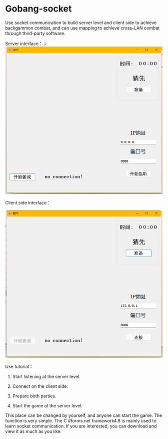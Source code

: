 # Gobang-socket
Use socket communication to build server level and client side to achieve backgammon combat, and can use mapping to achieve cross-LAN combat through third-party software.

Server interface：
<img src="[F:\Class\C#窗体应用\五子棋网络对战\Gobang-socket\Server.png](https://github.com/JGOD6/Gobang-socket/raw/main/Server.png)" style="zoom:50%;" />
![contents](https://github.com/JGOD6/Gobang-socket/raw/main/Server.png)

Client side interface：

![contents](https://github.com/JGOD6/Gobang-socket/raw/main/Client.png)

Use tutorial：

1. Start listening at the server level.

2. Connect on the client side. 

3. Prepare both parties.

4. Start the game at the server level. 

This place can be changed by yourself, and anyone can start the game. The function is very simple. The C #forms.net framework4.8 is mainly used to learn socket communication. If you are interested, you can download and view it as much as you like.   
